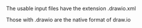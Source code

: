 The usable input files have the extension .drawio.xml

Those with .drawio are the native format of draw.io
